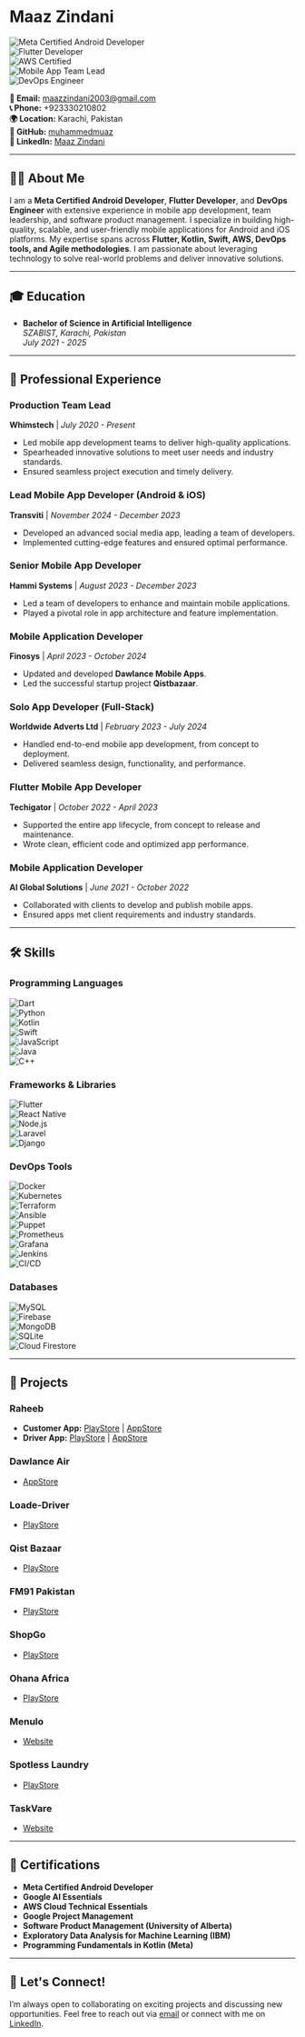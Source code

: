 # **Maaz Zindani**  
![Meta Certified Android Developer](https://img.shields.io/badge/Meta-Certified_Android_Developer-blue)  
![Flutter Developer](https://img.shields.io/badge/Flutter-Expert-02569B)  
![AWS Certified](https://img.shields.io/badge/AWS-Certified-FF9900)  
![Mobile App Team Lead](https://img.shields.io/badge/Team_Lead-Experienced-success)  
![DevOps Engineer](https://img.shields.io/badge/DevOps-Expert-critical)  

**📧 Email:** [maazzindani2003@gmail.com](mailto:maazzindani2003@gmail.com)  
**📞 Phone:** +923330210802  
**🌍 Location:** Karachi, Pakistan  
**🔗 GitHub:** [muhammedmuaz](https://github.com/muhammedmuaz)  
**🔗 LinkedIn:** [Maaz Zindani](https://www.linkedin.com/in/maazzindani/)  

---

## **👨‍💻 About Me**  
I am a **Meta Certified Android Developer**, **Flutter Developer**, and **DevOps Engineer** with extensive experience in mobile app development, team leadership, and software product management. I specialize in building high-quality, scalable, and user-friendly mobile applications for Android and iOS platforms. My expertise spans across **Flutter, Kotlin, Swift, AWS, DevOps tools, and Agile methodologies**. I am passionate about leveraging technology to solve real-world problems and deliver innovative solutions.  

---

## **🎓 Education**  
- **Bachelor of Science in Artificial Intelligence**  
  *SZABIST, Karachi, Pakistan*  
  *July 2021 - 2025*  

---

## **💼 Professional Experience**  

### **Production Team Lead**  
**Whimstech** | *July 2020 - Present*  
- Led mobile app development teams to deliver high-quality applications.  
- Spearheaded innovative solutions to meet user needs and industry standards.  
- Ensured seamless project execution and timely delivery.  

### **Lead Mobile App Developer (Android & iOS)**  
**Transviti** | *November 2024 - December 2023*  
- Developed an advanced social media app, leading a team of developers.  
- Implemented cutting-edge features and ensured optimal performance.  

### **Senior Mobile App Developer**  
**Hammi Systems** | *August 2023 - December 2023*  
- Led a team of developers to enhance and maintain mobile applications.  
- Played a pivotal role in app architecture and feature implementation.  

### **Mobile Application Developer**  
**Finosys** | *April 2023 - October 2024*  
- Updated and developed **Dawlance Mobile Apps**.  
- Led the successful startup project **Qistbazaar**.  

### **Solo App Developer (Full-Stack)**  
**Worldwide Adverts Ltd** | *February 2023 - July 2024*  
- Handled end-to-end mobile app development, from concept to deployment.  
- Delivered seamless design, functionality, and performance.  

### **Flutter Mobile App Developer**  
**Techigator** | *October 2022 - April 2023*  
- Supported the entire app lifecycle, from concept to release and maintenance.  
- Wrote clean, efficient code and optimized app performance.  

### **Mobile Application Developer**  
**AI Global Solutions** | *June 2021 - October 2022*  
- Collaborated with clients to develop and publish mobile apps.  
- Ensured apps met client requirements and industry standards.  

---

## **🛠️ Skills**  

### **Programming Languages**  
![Dart](https://img.shields.io/badge/Dart-0175C2?logo=dart&logoColor=white)  
![Python](https://img.shields.io/badge/Python-3776AB?logo=python&logoColor=white)  
![Kotlin](https://img.shields.io/badge/Kotlin-0095D5?logo=kotlin&logoColor=white)  
![Swift](https://img.shields.io/badge/Swift-FA7343?logo=swift&logoColor=white)  
![JavaScript](https://img.shields.io/badge/JavaScript-F7DF1E?logo=javascript&logoColor=black)  
![Java](https://img.shields.io/badge/Java-007396?logo=java&logoColor=white)  
![C++](https://img.shields.io/badge/C++-00599C?logo=c%2B%2B&logoColor=white)  

### **Frameworks & Libraries**  
![Flutter](https://img.shields.io/badge/Flutter-02569B?logo=flutter&logoColor=white)  
![React Native](https://img.shields.io/badge/React_Native-61DAFB?logo=react&logoColor=black)  
![Node.js](https://img.shields.io/badge/Node.js-339933?logo=node.js&logoColor=white)  
![Laravel](https://img.shields.io/badge/Laravel-FF2D20?logo=laravel&logoColor=white)  
![Django](https://img.shields.io/badge/Django-092E20?logo=django&logoColor=white)  

### **DevOps Tools**  
![Docker](https://img.shields.io/badge/Docker-2496ED?logo=docker&logoColor=white)  
![Kubernetes](https://img.shields.io/badge/Kubernetes-326CE5?logo=kubernetes&logoColor=white)  
![Terraform](https://img.shields.io/badge/Terraform-623CE4?logo=terraform&logoColor=white)  
![Ansible](https://img.shields.io/badge/Ansible-EE0000?logo=ansible&logoColor=white)  
![Puppet](https://img.shields.io/badge/Puppet-FFAE1A?logo=puppet&logoColor=black)  
![Prometheus](https://img.shields.io/badge/Prometheus-E6522C?logo=prometheus&logoColor=white)  
![Grafana](https://img.shields.io/badge/Grafana-F46800?logo=grafana&logoColor=white)  
![Jenkins](https://img.shields.io/badge/Jenkins-D24939?logo=jenkins&logoColor=white)  
![CI/CD](https://img.shields.io/badge/CI/CD-FF6F00?logo=circleci&logoColor=white)  

### **Databases**  
![MySQL](https://img.shields.io/badge/MySQL-4479A1?logo=mysql&logoColor=white)  
![Firebase](https://img.shields.io/badge/Firebase-FFCA28?logo=firebase&logoColor=black)  
![MongoDB](https://img.shields.io/badge/MongoDB-47A248?logo=mongodb&logoColor=white)  
![SQLite](https://img.shields.io/badge/SQLite-003B57?logo=sqlite&logoColor=white)  
![Cloud Firestore](https://img.shields.io/badge/Cloud_Firestore-FF6F00?logo=firebase&logoColor=white)  

---

## **🚀 Projects**  

### **Raheeb**  
- **Customer App:** [PlayStore](https://play.google.com/store/apps/details?id=app.raheeb.customer) | [AppStore](https://apps.apple.com/gb/app/raheeb-app/id1645885068)  
- **Driver App:** [PlayStore](https://play.google.com/store/apps/details?id=com.raheeb.driverapp) | [AppStore](https://apps.apple.com/gb/app/raheeb-driver/id1644921957)  

### **Dawlance Air**  
- [AppStore](https://apps.apple.com/pk/app/dawlance-air/id1384381512)  

### **Loade-Driver**  
- [PlayStore](https://play.google.com/store/apps/details?id=app.loade.driver&hl=en&gl=US)  

### **Qist Bazaar**  
- [PlayStore](https://play.google.com/store/apps/details?id=com.tech.qistbazar)  

### **FM91 Pakistan**  
- [PlayStore](https://play.google.com/store/apps/details?id=com.aiglobal.fm91pakistan)  

### **ShopGo**  
- [PlayStore](https://play.google.com/store/apps/details?id=co.proglabs.shop_go&hl=en&gl=US)  

### **Ohana Africa**  
- [PlayStore](https://play.google.com/store/apps/details?id=com.ohana.africa&hl=en&gl=US&pli=1)  

### **Menulo**  
- [Website](https://www.menulo.de/)  

### **Spotless Laundry**  
- [PlayStore](https://play.google.com/store/apps/details?id=com.spotlessapp.production&hl=en&gl=US)  

### **TaskVare**  
- [Website](https://taskvare.com)  

---

## **📜 Certifications**  
- **Meta Certified Android Developer**  
- **Google AI Essentials**  
- **AWS Cloud Technical Essentials**  
- **Google Project Management**  
- **Software Product Management (University of Alberta)**  
- **Exploratory Data Analysis for Machine Learning (IBM)**  
- **Programming Fundamentals in Kotlin (Meta)**  

---

## **🌟 Let's Connect!**  
I’m always open to collaborating on exciting projects and discussing new opportunities. Feel free to reach out via [email](mailto:maazzindani2003@gmail.com) or connect with me on [LinkedIn](https://www.linkedin.com/in/maazzindani/).  
